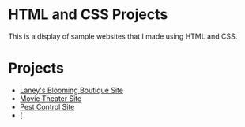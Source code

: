 # HTML and CSS Projects
This is a display of sample websites that I made using HTML and CSS.

# Projects
* [Laney's Blooming Boutique Site](Basic_HTML_and_CSS/Plantshop%20Site/Plantshop%20Website%20Project.html)
* [Movie Theater Site](Basic_HTML_and_CSS/Movie%20Theater%20Site/academy_cinemas.html)
* [Pest Control Site](Basic_HTML_and_CSS/Pest%20Control%20Site/Bug%20Doctor%20One%20Page%20Website.html)
* [
